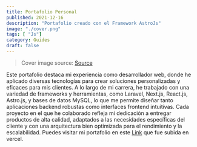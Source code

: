 ```yaml
---
title: Portafolio Personal
published: 2021-12-16
description: "Portafolio creado con el Framework AstroJs"
image: "./cover.png"
tags: [ "Js"]
category: Guides
draft: false
---
```


> Cover image source: [Source](/cover.png)

Este portafolio destaca mi experiencia como desarrollador web, donde he aplicado diversas tecnologías para crear soluciones personalizadas y eficaces para mis clientes. A lo largo de mi carrera, he trabajado con una variedad de frameworks y herramientas, como Laravel, Next.js, React.js, Astro.js, y bases de datos MySQL, lo que me permite diseñar tanto aplicaciones backend robustas como interfaces frontend intuitivas. Cada proyecto en el que he colaborado refleja mi dedicación a entregar productos de alta calidad, adaptados a las necesidades específicas del cliente y con una arquitectura bien optimizada para el rendimiento y la escalabilidad. Puedes visitar mi portafolio en este [Link](https://portafolio-sigma-ashen.vercel.app/) que fue subida en vercel.